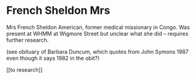 



# French Sheldon Mrs


Mrs French Sheldon
American, former medical missionary in Congo. Was present at WHMM at Wigmore Street but unclear what she did – requires further research.

(see obituary of Barbara Duncum, which quotes from John Symons 1987 even though it says 1982 in the obit?)


[[to research]]